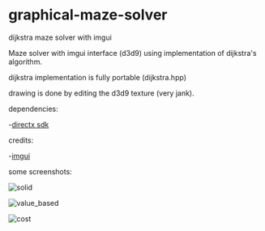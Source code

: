 # graphical-maze-solver
dijkstra maze solver with imgui

Maze solver with imgui interface (d3d9) using implementation of dijkstra's algorithm.

dijkstra implementation is fully portable (dijkstra.hpp)

drawing is done by editing the d3d9 texture (very jank).

dependencies:

-[directx sdk](https://www.microsoft.com/en-ca/download/details.aspx?id=6812)



credits:

-[imgui](https://github.com/ocornut/imgui)


some screenshots:

![solid](https://github.com/beans42/graphical-maze-solver/blob/master/sample%20mazes/demo/solid_path.png "solid path color example")

![value_based](https://github.com/beans42/graphical-maze-solver/blob/master/sample%20mazes/demo/value_based_path_color.png "value based path color example")

![cost](https://github.com/beans42/graphical-maze-solver/blob/master/sample%20mazes/demo/cost_map.png "cost map example")
